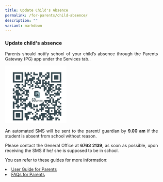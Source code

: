 ```yaml
---
title: Update Child's Absence
permalink: /for-parents/child-absence/
description: ""
variant: markdown
---
```

<p></p><h3><b>Update child's absence</b></h3>
<p style="text-align:justify">Parents should notify school of your child’s absence through the Parents Gateway (PG) app under the Services tab..

<a href="https://form.gov.sg/63313ff45abb570012c95a91" target="_blank" rel="noopener noreferrer"><img style="width:40%" src="/images/child absence.jpg"></a>	

</p><p style="text-align:justify">An automated SMS will be sent to the parent/ guardian by <b>9.00 am</b> if the student is absent from school without reason.
	
</p><p style="text-align:justify">Please contact the General Office at <b>6763 2139</b>, as soon as possible, upon receiving the SMS if he/ she is supposed to be in school.</p>

<p></p><p style="text-align:justify">You can refer to these guides for more information:</p>
<li><a href="/files/Parent_User_Guide_PG_Mobile_App__Notify_absence_.pdf" target="_blank" rel="noopener noreferrer">User Guide for Parents</a></li>
<li><a href="/files/FAQs_for_Parents__Notify_absence_.pdf" target="_blank" rel="noopener noreferrer">FAQs for Parents</a></li>